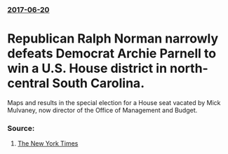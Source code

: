 ### [2017-06-20](/news/2017/06/20/index.md)

# Republican Ralph Norman narrowly defeats Democrat Archie Parnell to win a U.S. House district in north-central South Carolina. 

Maps and results in the special election for a House seat vacated by Mick Mulvaney, now director of the Office of Management and Budget.


### Source:

1. [The New York Times](https://www.nytimes.com/elections/results/south-carolina-house-special-election)
